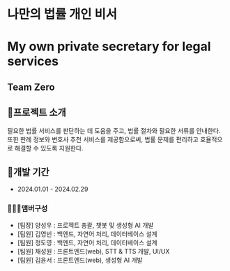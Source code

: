 # 나만의 법률 개인 비서
# My own private secretary for legal services   
## Team Zero



## 👻프로젝트 소개
필요한 법률 서비스를 판단하는 데 도움을 주고, 법률 절차와 필요한 서류를 안내한다. 또한 판례 정보와 변호사 추천 서비스를 제공함으로써, 법률 문제를 편리하고 효율적으로 해결할 수 있도록 지원한다.



## 📅개발 기간
* 2024.01.01 - 2024.02.29


### 🧑‍🤝‍🧑맴버구성
 - [팀장] 양성우 : 프로젝트 총괄, 챗봇 및 생성형 AI 개발
 - [팀원] 김영빈 : 백엔드, 자연어 처리, 데이터베이스 설계
 - [팀원] 정도영 : 백엔드, 자연어 처리, 데이터베이스 설계
 - [팀원] 채성원 : 프론트엔드(web), STT & TTS 개발, UI/UX
 - [팀원] 김윤서 : 프론트엔드(web), 생성형 AI 개발
